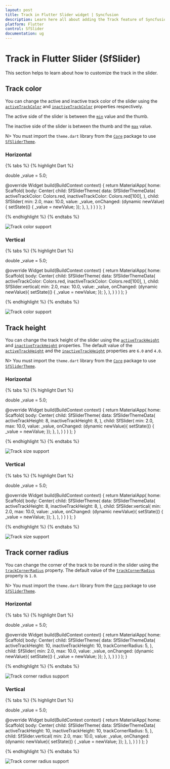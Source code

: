 ```yaml
---
layout: post
title: Track in Flutter Slider widget | Syncfusion
description: Learn here all about adding the Track feature of Syncfusion Flutter Slider (SfSlider) widget and more.
platform: Flutter
control: SfSlider
documentation: ug
---
```


# Track in Flutter Slider (SfSlider)

This section helps to learn about how to customize the track in the slider.

## Track color

You can change the active and inactive track color of the slider using the [`activeTrackColor`](https://pub.dev/documentation/syncfusion_flutter_core/latest/theme/SfSliderThemeData/activeTrackColor.html) and [`inactiveTrackColor`](https://pub.dev/documentation/syncfusion_flutter_core/latest/theme/SfSliderThemeData/inactiveTrackColor.html) properties respectively.

The active side of the slider is between the [`min`](https://pub.dev/documentation/syncfusion_flutter_sliders/latest/sliders/SfSlider/min.html) value and the thumb.

The inactive side of the slider is between the thumb and the [`max`](https://pub.dev/documentation/syncfusion_flutter_sliders/latest/sliders/SfSlider/max.html) value.

N> You must import the `theme.dart` library from the [`Core`](https://pub.dev/packages/syncfusion_flutter_core) package to use [`SfSliderTheme`](https://pub.dev/documentation/syncfusion_flutter_core/latest/theme/SfSliderTheme-class.html).

### Horizontal

{% tabs %}
{% highlight Dart %}

double _value = 5.0;

@override
Widget build(BuildContext context) {
  return MaterialApp(
      home: Scaffold(
          body: Center(
              child: SfSliderTheme(
                data: SfSliderThemeData(
                  activeTrackColor: Colors.red,
                  inactiveTrackColor: Colors.red[100],
                ),
                child:  SfSlider(
                  min: 2.0,
                  max: 10.0,
                  value: _value,
                  onChanged: (dynamic newValue){
                    setState(() {
                      _value = newValue;
                    });
                  },
                ),
              )
          )
      )
  );
}

{% endhighlight %}
{% endtabs %}

![Track color support](images/track/slider-track-color.png)

### Vertical

{% tabs %}
{% highlight Dart %}

double _value = 5.0;

@override
Widget build(BuildContext context) {
  return MaterialApp(
      home: Scaffold(
          body: Center(
              child: SfSliderTheme(
                data: SfSliderThemeData(
                  activeTrackColor: Colors.red,
                  inactiveTrackColor: Colors.red[100],
                ),
                child:  SfSlider.vertical(
                  min: 2.0,
                  max: 10.0,
                  value: _value,
                  onChanged: (dynamic newValue){
                    setState(() {
                      _value = newValue;
                    });
                  },
                ),
              )
          )
      )
  );
}

{% endhighlight %}
{% endtabs %}

![Track color support](images/track/vertical_slider_track_color.png)

## Track height

You can change the track height of the slider using the [`activeTrackHeight`](https://pub.dev/documentation/syncfusion_flutter_core/latest/theme/SfSliderThemeData/activeTrackHeight.html) and [`inactiveTrackHeight`](https://pub.dev/documentation/syncfusion_flutter_core/latest/theme/SfSliderThemeData/inactiveTrackHeight.html) properties. The default value of the [`activeTrackHeight`](https://pub.dev/documentation/syncfusion_flutter_core/latest/theme/SfSliderThemeData/activeTrackHeight.html) and the [`inactiveTrackHeight`](https://pub.dev/documentation/syncfusion_flutter_core/latest/theme/SfSliderThemeData/inactiveTrackHeight.html) properties are `6.0` and `4.0`.

N> You must import the `theme.dart` library from the [`Core`](https://pub.dev/packages/syncfusion_flutter_core) package to use [`SfSliderTheme`](https://pub.dev/documentation/syncfusion_flutter_core/latest/theme/SfSliderTheme-class.html).

### Horizontal

{% tabs %}
{% highlight Dart %}

double _value = 5.0;

@override
Widget build(BuildContext context) {
  return MaterialApp(
      home: Scaffold(
          body: Center(
              child: SfSliderTheme(
                data: SfSliderThemeData(
                  activeTrackHeight: 8,
                  inactiveTrackHeight: 8,
                ),
                child: SfSlider(
                  min: 2.0,
                  max: 10.0,
                  value: _value,
                  onChanged: (dynamic newValue){
                    setState(() {
                      _value = newValue;
                    });
                  },
                ),
              )
          )
      )
  );
}

{% endhighlight %}
{% endtabs %}

![Track size support](images/track/slider-track-size.png)

### Vertical

{% tabs %}
{% highlight Dart %}

double _value = 5.0;

@override
Widget build(BuildContext context) {
  return MaterialApp(
      home: Scaffold(
          body: Center(
              child: SfSliderTheme(
                data: SfSliderThemeData(
                  activeTrackHeight: 8,
                  inactiveTrackHeight: 8,
                ),
                child: SfSlider.vertical(
                  min: 2.0,
                  max: 10.0,
                  value: _value,
                  onChanged: (dynamic newValue){
                    setState(() {
                      _value = newValue;
                    });
                  },
                ),
              )
          )
      )
  );
}

{% endhighlight %}
{% endtabs %}

![Track size support](images/track/vertical_slider_track_size.png)

## Track corner radius

You can change the corner of the track to be round in the slider using the [`trackCornerRadius`](https://pub.dev/documentation/syncfusion_flutter_core/latest/theme/SfSliderThemeData/trackCornerRadius.html) property. The default value of the [`trackCornerRadius`](https://pub.dev/documentation/syncfusion_flutter_core/latest/theme/SfSliderThemeData/trackCornerRadius.html) property is `1.0`.

N> You must import the `theme.dart` library from the [`Core`](https://pub.dev/packages/syncfusion_flutter_core) package to use [`SfSliderTheme`](https://pub.dev/documentation/syncfusion_flutter_core/latest/theme/SfSliderTheme-class.html).

### Horizontal

{% tabs %}
{% highlight Dart %}

double _value = 5.0;

@override
Widget build(BuildContext context) {
  return MaterialApp(
      home: Scaffold(
          body: Center(
              child: SfSliderTheme(
                data: SfSliderThemeData(
                  activeTrackHeight: 10,
                  inactiveTrackHeight: 10,
                  trackCornerRadius: 5,
                ),
                child: SfSlider(
                  min: 2.0,
                  max: 10.0,
                  value: _value,
                  onChanged: (dynamic newValue){
                    setState(() {
                      _value = newValue;
                    });
                  },
                ),
              )
          )
      )
  );
}

{% endhighlight %}
{% endtabs %}

![Track corner radius support](images/track/slider-track-corner-radius.png)

### Vertical

{% tabs %}
{% highlight Dart %}

double _value = 5.0;

@override
Widget build(BuildContext context) {
  return MaterialApp(
      home: Scaffold(
          body: Center(
              child: SfSliderTheme(
                data: SfSliderThemeData(
                  activeTrackHeight: 10,
                  inactiveTrackHeight: 10,
                  trackCornerRadius: 5,
                ),
                child: SfSlider.vertical(
                  min: 2.0,
                  max: 10.0,
                  value: _value,
                  onChanged: (dynamic newValue){
                    setState(() {
                      _value = newValue;
                    });
                  },
                ),
              )
          )
      )
  );
}

{% endhighlight %}
{% endtabs %}

![Track corner radius support](images/track/vertical_slider_track_corner_radius.png)
